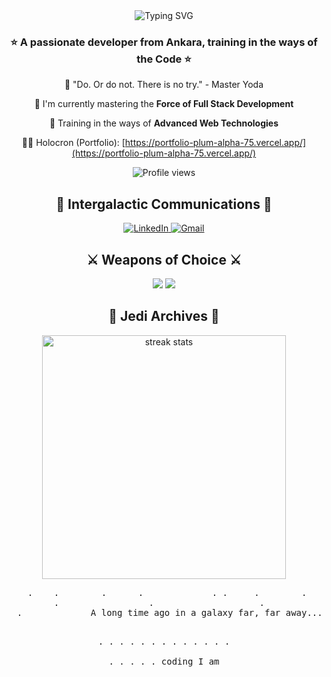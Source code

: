 <div align="center">
  <img src="https://readme-typing-svg.demolab.com?font=Press+Start+2P&size=20&duration=2000&pause=1000&color=FFE81F&center=true&vCenter=true&width=800&lines=Hello+there!+👋;Derya,+my+name+is;Full+Stack+Developer+I+am;A+long+time+ago;in+a+galaxy+far,+far+away...." alt="Typing SVG" />
</div>

<h3 align="center">⭐️ A passionate developer from Ankara, training in the ways of the Code ⭐️</h3>

<div align="center">
  
  🚀 "Do. Or do not. There is no try." - Master Yoda
  
  💫 I'm currently mastering the **Force of Full Stack Development**
  
  🌟 Training in the ways of **Advanced Web Technologies**
  
  👨‍💻 Holocron (Portfolio): [https://portfolio-plum-alpha-75.vercel.app/](https://portfolio-plum-alpha-75.vercel.app/)

  <img src="https://komarev.com/ghpvc/?username=mdhazar&color=FFE81F&style=flat-square&label=Visitors+Count" alt="Profile views" />
  
</div>

<h2 align="center">🌌 Intergalactic Communications 🌌</h2>
<div align="center">
  <a href="https://linkedin.com/in/deryahazar" target="_blank">
    <img src="https://img.shields.io/badge/LinkedIn-FFE81F?style=for-the-badge&logo=linkedin&logoColor=black" alt="LinkedIn"/>
  </a>
  <a href="mailto:m.derya.hazar@gmail.com">
    <img src="https://img.shields.io/badge/Gmail-FFE81F?style=for-the-badge&logo=gmail&logoColor=black" alt="Gmail"/>
  </a>
</div>

<h2 align="center">⚔️ Weapons of Choice ⚔️</h2>
<div align="center">
    <img src="https://skillicons.dev/icons?i=react,javascript,typescript,nodejs,python,java" />
    <img src="https://skillicons.dev/icons?i=mongodb,sqlite,html,css,git,github" /><br>
</div>

<h2 align="center">💫 Jedi Archives 💫</h2>
<div align="center">
  <img width=390 src="https://github-readme-streak-stats.herokuapp.com/?user=mdhazar&theme=dark&background=000000&border=FFE81F&stroke=FFE81F&ring=FFE81F&fire=FFE81F&currStreakNum=FFE81F&sideNums=FFE81F&currStreakLabel=FFE81F&sideLabels=FFE81F&dates=FFE81F" alt="streak stats"/>
</div>

<div align="center">
<pre>
    .    .        .      .             . .     .        .          .          .
         .                 .                    .                .
  .             A long time ago in a galaxy far, far away...
                 
  .   .    .  .               .           .               .        .             .
         .            .                      .                  .               
.                .                 .                .                  .
                            coding I am                                          
</pre>
</div>
